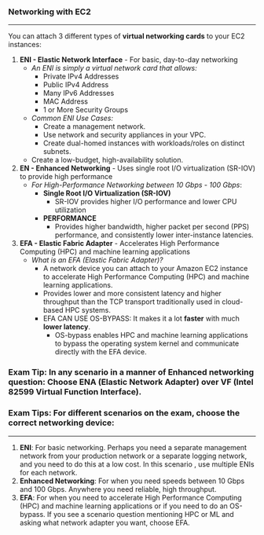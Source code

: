 ### Networking with EC2

___

You can attach 3 different types of **virtual networking cards** to your EC2 instances:

1. **ENI - Elastic Network Interface** - For basic, day-to-day networking
    * _An ENI is simply a virtual network card that allows:_
        * Private IPv4 Addresses
        * Public IPv4 Address
        * Many IPv6 Addresses
        * MAC Address
        * 1 or More Security Groups
    * _Common ENI Use Cases:_
        * Create a management network.
        * Use network and security appliances in your VPC.
        * Create dual-homed instances with workloads/roles on distinct subnets.
    * Create a low-budget, high-availability solution.
2. **EN - Enhanced Networking** - Uses single root I/O virtualization (SR-IOV) to provide high performance
    * _For High-Performance Networking between 10 Gbps - 100 Gbps_:
        * **Single Root I/O Virtualization (SR-IOV)**
            * SR-IOV provides higher I/O performance and lower CPU utilization
        * **PERFORMANCE**
            * Provides higher bandwidth, higher packet per second (PPS) performance, and consistently lower
              inter-instance latencies.
3. **EFA - Elastic Fabric Adapter** - Accelerates High Performance Computing (HPC) and machine learning applications
    * _What is an EFA (Elastic Fabric Adapter)?_
        * A network device you can attach to your Amazon EC2 instance to accelerate High Performance Computing (HPC) and
          machine learning applications.
        * Provides lower and more consistent latency and higher throughput than the TCP transport traditionally used in
          cloud-based HPC systems.
        * EFA CAN USE OS-BYPASS: It makes it a lot **faster** with much **lower latency**.
            * OS-bypass enables HPC and machine learning applications to bypass the operating system kernel and
              communicate directly with the EFA device.

### Exam Tip: In any scenario in a manner of Enhanced networking question: Choose ENA  (Elastic Network Adapter) over VF (Intel 82599 Virtual Function Interface).

### Exam Tips: For different scenarios on the exam, choose the correct networking device:

___

1. **ENI**: For basic networking. Perhaps you need a separate management network from your production network or a
   separate logging network, and you need to do this at a low cost. In this scenario , use multiple ENIs for each
   network.
2. **Enhanced Networking**: For when you need speeds between 10 Gbps and 100 Gbps. Anywhere you need reliable, high
   throughput.
3. **EFA**: For when you need to accelerate High Performance Computing (HPC) and machine learning applications or if you
   need to do an OS-bypass. If you see a scenario question mentioning HPC or ML and asking what network adapter you
   want, choose EFA.